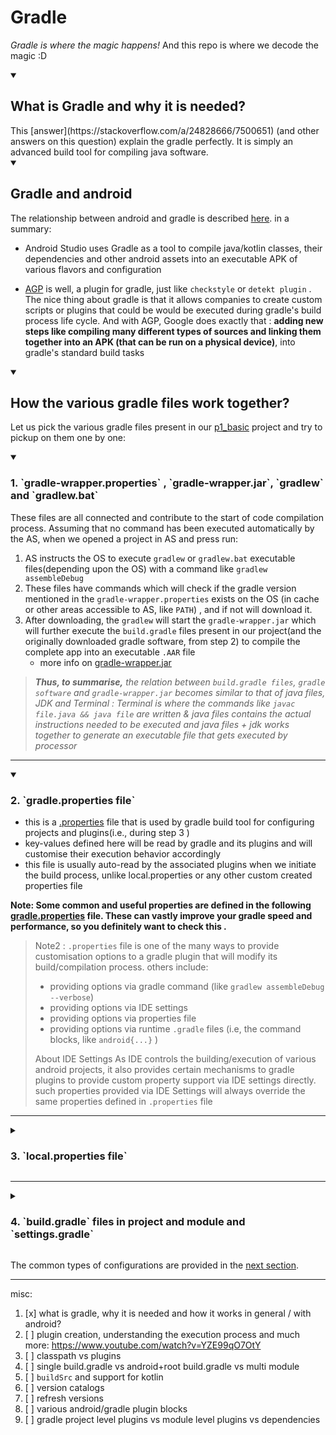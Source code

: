 # Gradle

*Gradle is where the magic happens!* And this repo is where we decode the magic :D


<details open>

<summary><h2>What is Gradle and why it is needed?</h2></summary>
This [answer](https://stackoverflow.com/a/24828666/7500651) (and other answers on this question) explain the gradle perfectly. It is simply an advanced build tool for compiling java software.

</details>




<details open>

<summary><h2> Gradle and android</h2></summary>


The relationship between android and gradle is described [here](https://developer.android.com/studio/build). in a summary:
- Android Studio uses Gradle as a tool to compile java/kotlin classes, their dependencies and other android assets into an executable APK of various flavors and configuration

- [AGP](https://developer.android.com/studio/build/extend-agp) is well, a plugin for gradle, just like `checkstyle` or `detekt plugin` . The nice thing about gradle is that it allows companies to create custom scripts or plugins that could be would be executed during gradle's build process life cycle. And with AGP, Google does exactly that : **adding new steps like compiling many different types of sources and linking them together into an APK (that can be run on a physical device)**, into gradle's standard build tasks



</details>


<details open>

<summary><h2>How the various gradle files work together?</h2></summary>

Let us pick the various gradle files present in our [p1_basic](p1_basic) project and try to pickup on them one by one:

</details>


<details open>

<summary><h3>1. `gradle-wrapper.properties` , `gradle-wrapper.jar`, `gradlew` and `gradlew.bat`</h3></summary>

These files are all connected and contribute to the start of code compilation process. Assuming that no command has been executed automatically by the AS, when we opened a project in AS and press run:
1. AS instructs the OS to execute `gradlew` or `gradlew.bat` executable files(depending upon the OS) with a command like `gradlew assembleDebug`
2. These files have commands which will check if the gradle version mentioned in the `gradle-wrapper.properties` exists on the OS (in cache or other areas accessible to AS, like `PATH`) , and if not will download it.
3. After downloading, the `gradlew` will start the `gradle-wrapper.jar` which will further execute the `build.gradle` files present in our project(and the originally downloaded gradle software, from step 2) to compile the complete app into an executable `.AAR` file
   - more info on [gradle-wrapper.jar ](https://docs.gradle.org/current/userguide/gradle_wrapper.html)

> ***Thus, to summarise,** the relation between `build.gradle files`, `gradle software` and `gradle-wrapper.jar` becomes similar to that of java files, JDK and Terminal : Terminal is where the commands like `javac file.java && java file` are written & java files contains the actual instructions needed to be executed and java files + jdk works together to generate an executable file that gets executed by processor*


</details>

----------------------------------------------------------------------------------------------------

<details open>

<summary><h3>2. `gradle.properties file`</h3></summary>

- this is a [.properties](https://en.wikipedia.org/wiki/.properties) file that is used by gradle build tool for configuring projects and plugins(i.e., during step 3 )
- key-values defined here will be read by gradle and its plugins and will customise their execution behavior accordingly
- this file is usually auto-read by the associated plugins when we initiate the build process, unlike local.properties or any other custom created properties file

**Note: Some common and useful properties are defined in the following [gradle.properties](p1_basic/gradle.properties) file. These can vastly improve your gradle speed and performance, so you definitely want to check this .**


> Note2 : `.properties` file is one of the many ways to provide customisation options to a gradle plugin that will modify its build/compilation process. others include:
> - providing options via gradle command (like `gradlew assembleDebug --verbose`)
> - providing options via IDE settings
> - providing options via properties file
> - providing options via runtime `.gradle` files (i.e, the command blocks, like `android{...}` )
>
> About IDE Settings
> As IDE controls the building/execution of various android projects, it also provides certain mechanisms to gradle plugins to provide custom property support via IDE settings directly. such properties provided via IDE Settings will always override the same properties defined in `.properties` file

</details>


----------------------------------------------------------------------------------------------------

<details>

<summary><h3>3. `local.properties file`</h3></summary>

- this is another common file used for providing values that will customise the behavior of overall project (and sometimes gradle plugins too) .
- unlike gradle.properties file, this is not auto-read and loaded into the system. you will need to write custom code in order to read keys from here and have their values available at runtime in your java code.
- this is commonly used for providing api keys and other sensitive info to your app without adding them in a publicly accessible vcs repo. local.properties should not be included in the vcs monitored files
- the properties defined in local.properties can be read using a general method of reading properties file : https://medium.com/@anshsachdevawork/securing-your-keys-with-gradle-variables-648b7faecf67
- alternatively, this plugin can be used for automatically reading gradle files: https://github.com/google/secrets-gradle-plugin
- Interestingly, gradle does not recommend adding configurations for gradle plugins in this file, however AS automatically rewrites a few properties inside it if not available, [like these one](https://developer.android.com/studio/build#properties-files)


</details>


----------------------------------------------------------------------------------------------------


<details>

<summary><h3>4. `build.gradle` files in project and module and `settings.gradle`</h3></summary>

- These are the final gradle scripts that gets executed after the build environment has been set up.
- The project level gradle usually consists of the configuration required for the complete project and various plugin , while the module level gradle consists of configuration required for a particular module
- These configurations are of many formats: we are basically passing strings, integers, booleans, dependency paths , function-blocks, etc. to gradle to use them during execution

</details>


The common types of configurations are provided in the [next section](README2_GRADLE_ARCHS_PART1.md).

----

misc:

1. [x] what is gradle, why it is needed and how it works in general / with android?
2. [ ] plugin creation, understanding the execution process and much more: https://www.youtube.com/watch?v=YZE99qO7OtY
3. [ ] classpath vs plugins
4. [ ] single build.gradle vs android+root build.gradle vs multi module
5. [ ] `buildSrc` and support for kotlin
6. [ ] version catalogs
7. [ ] refresh versions
8. [ ] various android/gradle plugin blocks
9. [ ] gradle project level plugins vs module level plugins vs dependencies




